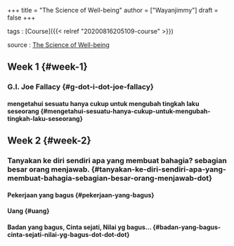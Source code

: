 +++
title = "The Science of Well-being"
author = ["Wayanjimmy"]
draft = false
+++

tags
: [Course]({{< relref "20200816205109-course" >}})

source
: [The Science of Well-being](https://www.coursera.org/learn/the-science-of-well-being/home/welcome%5C)


## Week 1 {#week-1}


### G.I. Joe Fallacy {#g-dot-i-dot-joe-fallacy}


#### mengetahui sesuatu hanya cukup untuk mengubah tingkah laku seseorang {#mengetahui-sesuatu-hanya-cukup-untuk-mengubah-tingkah-laku-seseorang}


## Week 2 {#week-2}


### Tanyakan ke diri sendiri apa yang membuat bahagia? sebagian besar orang menjawab. {#tanyakan-ke-diri-sendiri-apa-yang-membuat-bahagia-sebagian-besar-orang-menjawab-dot}


#### Pekerjaan yang bagus {#pekerjaan-yang-bagus}


#### Uang {#uang}


#### Badan yang bagus, Cinta sejati, Nilai yg bagus... {#badan-yang-bagus-cinta-sejati-nilai-yg-bagus-dot-dot-dot}
